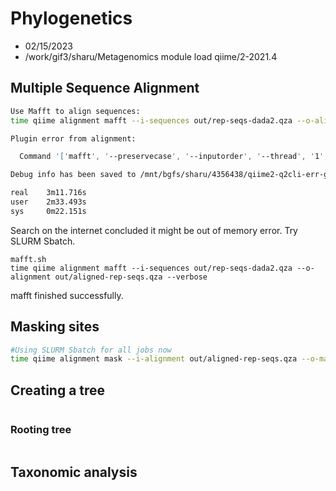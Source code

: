 # Phylogenetics
* 02/15/2023
* /work/gif3/sharu/Metagenomics
module load qiime/2-2021.4

## Multiple Sequence Alignment

```bash
Use Mafft to align sequences:
time qiime alignment mafft --i-sequences out/rep-seqs-dada2.qza --o-alignment out/aligned-rep-seqs.qza

Plugin error from alignment:

  Command '['mafft', '--preservecase', '--inputorder', '--thread', '1', '/mnt/bgfs/sharu/4356438/qiime2-archive-m60mee9y/c6bfb03b-1a16-42be-8e5b-0cf0ea3fd804/data/dna-sequences.fasta']' returned non-zero exit status 1.

Debug info has been saved to /mnt/bgfs/sharu/4356438/qiime2-q2cli-err-gnsrpah5.log

real    3m11.716s
user    2m33.493s
sys     0m22.151s

```
Search on the internet concluded it might be out of memory error. Try SLURM Sbatch.

```
mafft.sh
time qiime alignment mafft --i-sequences out/rep-seqs-dada2.qza --o-alignment out/aligned-rep-seqs.qza --verbose
```
mafft finished successfully.

## Masking sites

```bash
#Using SLURM Sbatch for all jobs now
time qiime alignment mask --i-alignment out/aligned-rep-seqs.qza --o-masked-alignment out/masked-aligned-rep-seqs.qza --verbose

```

## Creating a tree

```
```

### Rooting tree

```
```

## Taxonomic analysis

```
```
